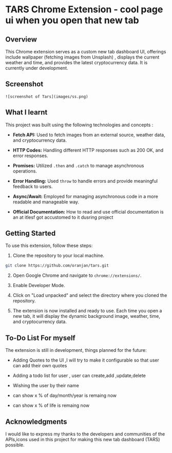 #  TARS Chrome Extension - cool page ui when you open that new tab

## Overview

This Chrome extension serves as a custom new tab dashboard UI,
offerings include
wallpaper (fetching images from Unsplash) ,
displays the current weather and time,
and provides the latest cryptocurrency data.
It is currently under development.

## Screenshot
    ![screenshot of Tars](images/ss.png)

## What I learnt

This project was built using the following technologies and concepts :

- **Fetch API:** Used to fetch images from an external source, weather data, and cryptocurrency data.

- **HTTP Codes:** Handling different HTTP responses such as 200 OK, and error responses.

- **Promises:** Utilized `.then` and `.catch` to manage asynchronous operations.

- **Error Handling:** Used `throw` to handle errors and provide meaningful feedback to users.

- **Async/Await:** Employed for managing asynchronous code in a more readable and manageable way.

- **Official Documentation:** How to read and use official documentation is an at itlesf got accustomed to it dusring project

## Getting Started

To use this extension, follow these steps:

1. Clone the repository to your local machine.

```bash
git clone https://github.com/oranjan/tars.git
```

2. Open Google Chrome and navigate to `chrome://extensions/`.

3. Enable Developer Mode.

4. Click on "Load unpacked" and select the directory where you cloned the repository.

5. The extension is now installed and ready to use. Each time you open a new tab, it will display the dynamic background image, weather, time, and cryptocurrency data.

## To-Do List For myself

The extension is still in development, things planned for the future:

- Adding Quotes to the UI ,I will try to make it configurable so that user can add their own quotes

- Adding a todo list for user , user can create,add ,update,delete

- Wishing the user by their name

- can show x % of day/month/year is remaing now

- can show x % of life is remaing now

## Acknowledgments
I would like to express my thanks to the developers and communities of the APIs,icons used in this project for making this new tab dashboard (TARS) possible.
